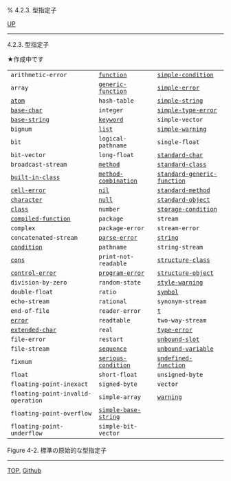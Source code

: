 % 4.2.3. 型指定子

[UP](4.2.html)  

---

4.2.3. 型指定子


★作成中です


|                           |                          |                            |
|---------------------------|--------------------------|----------------------------|
|`arithmetic-error` |[`function`](4.4.function-system-class.html) |[`simple-condition`](9.2.simple-condition.html)     |
|`array`               |[`generic-function`](4.4.generic-function.html)   |[`simple-error`](9.2.simple-error.html)         |
|[`atom`](14.2.atom-type.html)           |`hash-table`         |[`simple-string`](16.2.simple-string.html)        |
|[`base-char`](13.2.base-char.html)           |`integer`            |[`simple-type-error`](4.4.simple-type-error.html)    |
|[`base-string`](16.2.base-string.html)         |[`keyword`](10.2.keyword.html)            |`simple-vector`        |
|`bignum`              |[`list`](14.2.list-system-class.html)  |[`simple-warning`](9.2.simple-warning.html)       |
|`bit` |`logical-pathname` |`single-float`         |
|`bit-vector`          |`long-float`         |[`standard-char`](13.2.standard-char.html)        |
|`broadcast-stream`    |[`method`](4.4.method.html)             |[`standard-class`](4.4.standard-class.html)       |
|[`built-in-class`](4.4.built-in-class.html) |[`method-combination`](4.4.method-combination.html) |[`standard-generic-function`](4.4.standard-generic-function.html) |
|[`cell-error`](9.2.cell-error.html)          |[`nil`](4.4.nil-type.html)           |[`standard-method`](4.4.standard-method.html)      |
|[`character`](13.2.character-system-class.html) |[`null`](14.2.null-system-class.html) |[`standard-object`](4.4.standard-object.html)    |
|[`class`](4.4.class.html)               |`number`             |[`storage-condition`](9.2.storage-condition.html)    |
|[`compiled-function`](4.4.compiled-function.html) |`package` |`stream`               |
|`complex` |`package-error`     |`stream-error`         |
|`concatenated-stream` |[`parse-error`](9.2.parse-error.html)        |[`string`](16.2.string-system-class.html)  |
|[`condition`](9.2.condition.html)        |`pathname` |`string-stream`        |
|[`cons`](14.2.cons-system-class.html)   |`print-not-readable` |[`structure-class`](4.4.structure-class.html)      |
|[`control-error`](5.3.control-error.html)       |[`program-error`](5.3.program-error.html)      |[`structure-object`](4.4.structure-object.html)     |
|`division-by-zero`    |`random-state`       |[`style-warning`](9.2.style-warning.html)        |
|`double-float`        |`ratio`              |[`symbol`](10.2.symbol.html)               |
|`echo-stream`      |`rational` |`synonym-stream`       |
|`end-of-file`         |`reader-error`       |[`t`](4.4.t-system-class.html)       |
|[`error`](9.2.error-condition.html)     |`readtable`          |`two-way-stream`       |
|[`extended-char`](13.2.extended-char.html)       |`real`               |[`type-error`](4.4.type-error.html)           |
|`file-error`          |`restart`            |[`unbound-slot`](7.7.unbound-slot.html)         |
|`file-stream`         |[`sequence`](17.3.sequence.html)           |[`unbound-variable`](10.2.unbound-variable.html)     |
|`fixnum`              |[`serious-condition`](9.2.serious-condition.html)  |[`undefined-function`](5.3.undefined-function.html)   |
|`float`  |`short-float`        |`unsigned-byte`        |
|`floating-point-inexact` |`signed-byte`     |`vector`               |
|`floating-point-invalid-operation` |`simple-array` |[`warning`](9.2.warning.html)       |
|`floating-point-overflow` |[`simple-base-string`](16.2.simple-base-string.html) |                        |
|`floating-point-underflow` |`simple-bit-vector` |                        |

Figure 4-2. 標準の原始的な型指定子


---
[TOP](index.html),  [Github](https://github.com/nptcl/npt-japanese)

